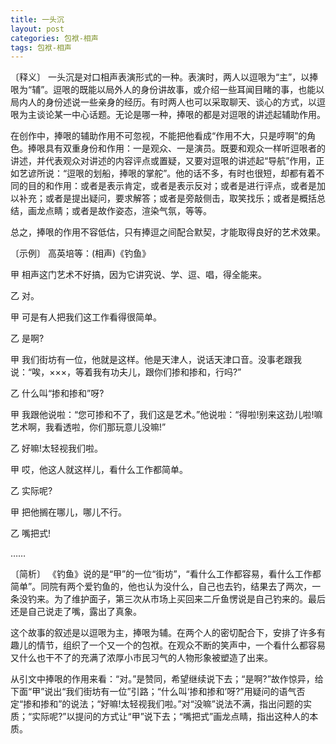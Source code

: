 ```yaml
---
title: 一头沉
layout: post
categories: 包袱-相声
tags: 包袱-相声
---
```


〔释义〕 一头沉是对口相声表演形式的一种。表演时，两人以逗哏为“主”，以捧哏为“辅”。逗哏的既能以局外人的身份讲故事，或介绍一些耳闻目睹的事，也能以局内人的身份述说一些亲身的经历。有时两人也可以采取聊天、谈心的方式，以逗哏为主谈论某一中心话题。无论是哪一种，捧哏的都是对逗哏的讲述起辅助作用。

在创作中，捧哏的辅助作用不可忽视，不能把他看成“作用不大，只是哼啊”的角色。捧哏具有双重身份和作用：一是观众、一是演员。既要和观众一样听逗哏者的讲述，并代表观众对讲述的内容评点或置疑，又要对逗哏的讲述起“导航”作用，正如艺谚所说：“逗哏的划船，捧哏的掌舵”。他的话不多，有时也很短，却都有着不同的目的和作用：或者是表示肯定，或者是表示反对；或者是进行评点，或者是加以补充；或者是提出疑问，要求解答；或者是旁敲侧击，取笑找乐；或者是概括总结，画龙点睛；或者是故作姿态，渲染气氛，等等。

总之，捧哏的作用不容低估，只有捧逗之间配合默契，才能取得良好的艺术效果。

〔示例〕 高英培等：(相声)《钓鱼》

甲 相声这门艺术不好搞，因为它讲究说、学、逗、唱，得全能来。

乙 对。

甲 可是有人把我们这工作看得很简单。

乙 是啊?

甲 我们街坊有一位，他就是这样。他是天津人，说话天津口音。没事老跟我说：“唉，×××，等着我有功夫儿，跟你们掺和掺和，行吗?”

乙 什么叫“掺和掺和”呀?

甲 我跟他说啦：“您可掺和不了，我们这是艺术。”他说啦：“得啦!别来这劲儿啦!嘛艺术啊，我看透啦，你们那玩意儿没嘛!”

乙 好嘛!太轻视我们啦。

甲 哎，他这人就这样儿，看什么工作都简单。

乙 实际呢?

甲 把他搁在哪儿，哪儿不行。

乙 嘴把式!

……

〔简析〕 《钓鱼》说的是“甲”的一位“街坊”，“看什么工作都容易，看什么工作都简单”。同院有两个爱钓鱼的，他也认为没什么，自己也去钓，结果去了两次，一条没钓来。为了维护面子，第三次从市场上买回来二斤鱼愣说是自己钓来的。最后还是自己说走了嘴，露出了真象。

这个故事的叙述是以逗哏为主，捧哏为辅。在两个人的密切配合下，安排了许多有趣儿的情节，组织了一个又一个的包袱。在观众不断的笑声中，一个看什么都容易又什么也干不了的充满了浓厚小市民习气的人物形象被塑造了出来。

从引文中捧哏的作用来看：“对。”是赞同，希望继续说下去；“是啊?”故作惊异，给下面“甲”说出“我们街坊有一位”引路；“什么叫‘掺和掺和’呀?”用疑问的语气否定“掺和掺和”的说法；“好嘛!太轻视我们啦。”对“没嘛”说法不满，指出问题的实质；“实际呢?”以提问的方式让“甲”说下去；“嘴把式”画龙点睛，指出这种人的本质。 
